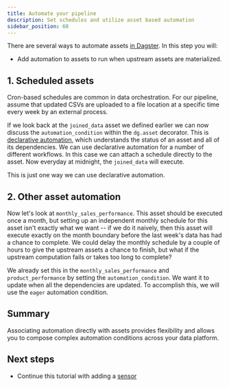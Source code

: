 ```yaml
---
title: Automate your pipeline
description: Set schedules and utilize asset based automation
sidebar_position: 60
---
```


There are several ways to automate assets [in Dagster](/guides/automate). In this step you will:

- Add automation to assets to run when upstream assets are materialized.

## 1. Scheduled assets

Cron-based schedules are common in data orchestration. For our pipeline, assume that updated CSVs are uploaded to a file location at a specific time every week by an external process.

If we look back at the `joined_data` asset we defined earlier we can now discuss the `automation_condition` within the `dg.asset` decorator. This is [declarative automation](/guides/automate/declarative-automation), which understands the status of an asset and all of its dependencies. We can use declarative automation for a number of different workflows. In this case we can attach a schedule directly to the asset. Now everyday at midnight, the `joined_data` will execute.

This is just one way we can use declarative automation.

## 2. Other asset automation

Now let's look at `monthly_sales_performance`. This asset should be executed once a month, but setting up an independent monthly schedule for this asset isn't exactly what we want -- if we do it naively, then this asset will execute exactly on the month boundary before the last week's data has had a chance to complete. We could delay the monthly schedule by a couple of hours to give the upstream assets a chance to finish, but what if the upstream computation fails or takes too long to complete?

We already set this in the `monthly_sales_performance` and `product_performance` by setting the `automation_condition`. We want it to update when all the dependencies are updated. To accomplish this, we will use the `eager` automation condition.

## Summary

Associating automation directly with assets provides flexibility and allows you to compose complex automation conditions across your data platform.  

## Next steps

- Continue this tutorial with adding a [sensor](/etl-pipeline-tutorial/create-a-sensor)
